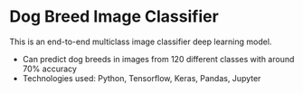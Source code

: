 # Dog Breed Image Classifier
This is an end-to-end multiclass image classifier deep learning model.
* Can predict dog breeds in images from 120 different classes with around 70% accuracy
* Technologies used: Python, Tensorflow, Keras, Pandas, Jupyter
